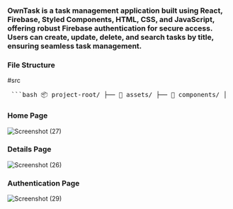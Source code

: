 ###  OwnTask is a task management application built using React, Firebase, Styled Components, HTML, CSS, and JavaScript, offering robust Firebase authentication for secure access. Users can create, update, delete, and search tasks by title, ensuring seamless task management.


### File Structure

#src

<pre> ```bash 📦 project-root/ ├── 📁 assets/ ├── 📁 components/ │ ├── 🔐 Authentication/ │ ├── 📝 Create/ │ ├── 📊 DetailsData/ │ ├── 📥 Fetchdata/ │ ├── 🧭 Navbar/ │ └── 🧩 SingleCreate/ ├── 📁 Files/ │ └── 🏠 Home/ ├── 📄 App.js ├── 🔥 firebase.js └── 🧵 main.js ``` </pre>



###   Home Page
![Screenshot (27)](https://github.com/user-attachments/assets/22e3c2b8-1570-4f3d-bfde-93fbfd7fbeb4)

### Details Page

![Screenshot (26)](https://github.com/user-attachments/assets/1496bf8c-6559-48cb-b6ef-8a3f28f6c138)

###   Authentication Page

![Screenshot (29)](https://github.com/user-attachments/assets/2b158054-3d18-43e9-a1f9-05d014d86a0a)





